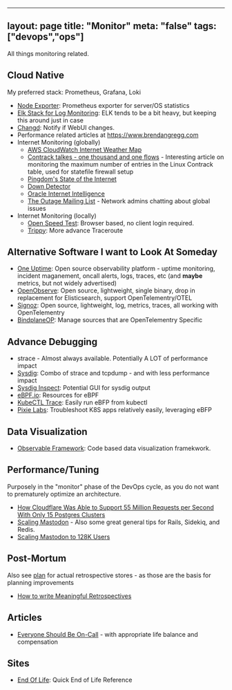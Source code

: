   ---
layout: page
title: "Monitor"
meta: "false"
tags: ["devops","ops"]
---

All things monitoring related.

## Cloud Native

My preferred stack:  Prometheus, Grafana, Loki
- [Node Exporter](https://github.com/prometheus/node_exporter): Prometheus exporter for server/OS statistics 
- [Elk Stack for Log Monitoring](https://www.elastic.co/webinars/elk-stack-devops-environment): ELK tends to be a bit heavy, but keeping this around just in case
- [Changd](https://github.com/paschmann/changd): Notify if WebUI changes.
- Performance related articles at <https://www.brendangregg.com>
- Internet Monitoring (globally)
  - [AWS CloudWatch Internet Weather Map](https://aws.amazon.com/blogs/aws/amazon-cloudwatch-internet-weather-map-view-and-analyze-internet-health/)
  - [Contrack talkes - one thousand and one flows](https://blog.cloudflare.com/conntrack-tales-one-thousand-and-one-flows/) - Interesting article on monitoring the maximum number of entries in the Linux Contrack table, used for statefile firewall setup
  - [Pingdom's State of the Internet](https://livemap.pingdom.com/)
  - [Down Detector](https://downdetector.com/)
  - [Oracle Internet Intelligence](https://map.internetintel.oracle.com/)
  - [The Outage Mailing List](https://puck.nether.net/pipermail/outages/) - Network admins chatting about global issues
- Internet Monitoring (locally)
  - [Open Speed Test](https://github.com/openspeedtest/Speed-Test): Browser based, no client login required.
  - [Trippy](https://trippy.cli.rs/): More advance Traceroute

## Alternative Software I want to Look At Someday

- [One Uptime](https://github.com/OneUptime/oneuptime): Open source observability platform - uptime monitoring, incident maganement, oncall alerts, logs, traces, etc (and **maybe** metrics, but not widely advertised)
- [OpenObserve](https://github.com/openobserve/openobserve): Open source, lightweight, single binary, drop in replacement for Elisticsearch, support OpenTelementry/OTEL
- [Signoz](https://signoz.io/): Open source, lightweight, log, metrics, traces, all working with OpenTelementry
- [BindplaneOP](https://observiq.com/solutions/bindplane-op/): Manage sources that are OpenTelementry Specific

## Advance Debugging

- strace - Almost always available.  Potentially A LOT of performance impact
- [Sysdig](https://github.com/draios/sysdig): Combo of strace and tcpdump - and with less performance impact
- [Sysdig Inspect](https://github.com/draios/sysdig-inspect): Potential GUI for sysdig output
- [eBPF.io](https://ebpf.io/): Resources for eBPF
- [KubeCTL Trace](https://github.com/iovisor/kubectl-trace): Easily run eBFP from kubectl
- [Pixie Labs](https://pixielabs.ai/): Troubleshoot K8S apps relatively easily, leveraging eBFP

## Data Visualization

- [Observable Framework](https://observablehq.com/framework/): Code based data visualization framekwork.

## Performance/Tuning

Purposely in the "monitor" phase of the DevOps cycle, as you do not want to prematurely optimize an architecture.

- [How Cloudflare Was Able to Support 55 Million Requests per Second With Only 15 Postgres Clusters](https://newsletter.systemdesign.one/p/postgresql-scalability)
- [Scaling Mastodon](https://hazelweakly.me/blog/scaling-mastodon/) - Also some great general tips for Rails, Sidekiq, and Redis.
- [Scaling Mastodon to 128K Users](https://gist.github.com/Gargron/aa9341a49dc91d5a721019d9e0c9fd11)

## Post-Mortum

Also see [plan](plan.md) for actual retrospective stores - as those are the basis for planning improvements

- [How to write Meaningful Retrospectives](https://www.blameless.com/incident-response/how-to-write-meaningful-retrospectives)

## Articles

- [Everyone Should Be On-Call](https://incident.io/blog/on-call-at-incident-io) - with appropriate life balance and compensation

## Sites

- [End Of Life](https://endoflife.date/): Quick End of Life Reference